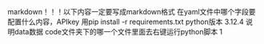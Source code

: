 markdown！！！以下内容一定要写成markdown格式 在yaml文件中哪个字段要配置什么内容，APIkey 用pip install -r requirements.txt python版本 3.12.4 
说明data数据 code文件夹下的哪一个文件里面去右键运行python脚本 1

